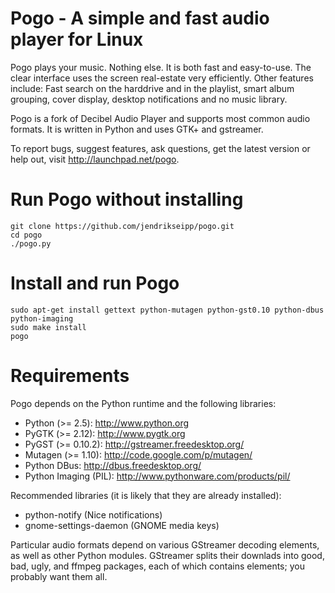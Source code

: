 Pogo - A simple and fast audio player for Linux
===============================================

Pogo plays your music. Nothing else. It is both fast and easy-to-use.
The clear interface uses the screen real-estate very efficiently. Other
features include: Fast search on the harddrive and in the playlist,
smart album grouping, cover display, desktop notifications and no music
library.

Pogo is a fork of Decibel Audio Player and supports most common audio
formats. It is written in Python and uses GTK+ and gstreamer.

To report bugs, suggest features, ask questions, get the latest version
or help out, visit http://launchpad.net/pogo.


Run Pogo without installing
===========================

    git clone https://github.com/jendrikseipp/pogo.git
    cd pogo
    ./pogo.py


Install and run Pogo
====================

    sudo apt-get install gettext python-mutagen python-gst0.10 python-dbus python-imaging
    sudo make install
    pogo


Requirements
============

Pogo depends on the Python runtime and the following libraries:

  * Python (>= 2.5):      http://www.python.org
  * PyGTK (>= 2.12):      http://www.pygtk.org
  * PyGST (>= 0.10.2):    http://gstreamer.freedesktop.org/
  * Mutagen (>= 1.10):    http://code.google.com/p/mutagen/
  * Python DBus:          http://dbus.freedesktop.org/
  * Python Imaging (PIL): http://www.pythonware.com/products/pil/

Recommended libraries (it is likely that they are already installed):

  * python-notify         (Nice notifications)
  * gnome-settings-daemon (GNOME media keys)

Particular audio formats depend on various GStreamer decoding elements,
as well as other Python modules. GStreamer splits their downlads into
good, bad, ugly, and ffmpeg packages, each of which contains elements;
you probably want them all.
